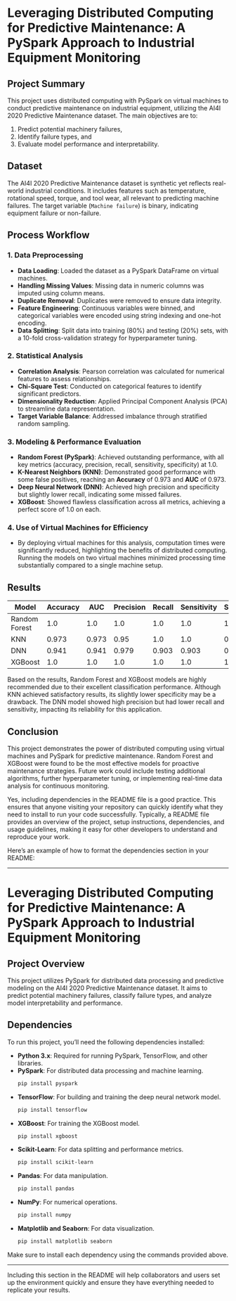 # Leveraging Distributed Computing for Predictive Maintenance: A PySpark Approach to Industrial Equipment Monitoring

## Project Summary
This project uses distributed computing with PySpark on virtual machines to conduct predictive maintenance on industrial equipment, utilizing the AI4I 2020 Predictive Maintenance dataset. The main objectives are to:
1. Predict potential machinery failures,
2. Identify failure types, and
3. Evaluate model performance and interpretability.

## Dataset
The AI4I 2020 Predictive Maintenance dataset is synthetic yet reflects real-world industrial conditions. It includes features such as temperature, rotational speed, torque, and tool wear, all relevant to predicting machine failures. The target variable (`Machine failure`) is binary, indicating equipment failure or non-failure.

## Process Workflow

### 1. Data Preprocessing
   - **Data Loading**: Loaded the dataset as a PySpark DataFrame on virtual machines.
   - **Handling Missing Values**: Missing data in numeric columns was imputed using column means.
   - **Duplicate Removal**: Duplicates were removed to ensure data integrity.
   - **Feature Engineering**: Continuous variables were binned, and categorical variables were encoded using string indexing and one-hot encoding.
   - **Data Splitting**: Split data into training (80%) and testing (20%) sets, with a 10-fold cross-validation strategy for hyperparameter tuning.

### 2. Statistical Analysis
   - **Correlation Analysis**: Pearson correlation was calculated for numerical features to assess relationships.
   - **Chi-Square Test**: Conducted on categorical features to identify significant predictors.
   - **Dimensionality Reduction**: Applied Principal Component Analysis (PCA) to streamline data representation.
   - **Target Variable Balance**: Addressed imbalance through stratified random sampling.

### 3. Modeling & Performance Evaluation
   - **Random Forest (PySpark)**: Achieved outstanding performance, with all key metrics (accuracy, precision, recall, sensitivity, specificity) at 1.0.
   - **K-Nearest Neighbors (KNN)**: Demonstrated good performance with some false positives, reaching an **Accuracy** of 0.973 and **AUC** of 0.973.
   - **Deep Neural Network (DNN)**: Achieved high precision and specificity but slightly lower recall, indicating some missed failures.
   - **XGBoost**: Showed flawless classification across all metrics, achieving a perfect score of 1.0 on each.

### 4. Use of Virtual Machines for Efficiency
   - By deploying virtual machines for this analysis, computation times were significantly reduced, highlighting the benefits of distributed computing. Running the models on two virtual machines minimized processing time substantially compared to a single machine setup.

## Results

| Model           | Accuracy | AUC   | Precision | Recall | Sensitivity | Specificity |
|-----------------|----------|-------|-----------|--------|-------------|-------------|
| Random Forest   | 1.0      | 1.0   | 1.0       | 1.0    | 1.0         | 1.0         |
| KNN             | 0.973    | 0.973 | 0.95      | 1.0    | 1.0         | 0.945       |
| DNN             | 0.941    | 0.941 | 0.979     | 0.903  | 0.903       | 0.98        |
| XGBoost         | 1.0      | 1.0   | 1.0       | 1.0    | 1.0         | 1.0         |

Based on the results, Random Forest and XGBoost models are highly recommended due to their excellent classification performance. Although KNN achieved satisfactory results, its slightly lower specificity may be a drawback. The DNN model showed high precision but had lower recall and sensitivity, impacting its reliability for this application.

## Conclusion
This project demonstrates the power of distributed computing using virtual machines and PySpark for predictive maintenance. Random Forest and XGBoost were found to be the most effective models for proactive maintenance strategies. Future work could include testing additional algorithms, further hyperparameter tuning, or implementing real-time data analysis for continuous monitoring.


Yes, including dependencies in the README file is a good practice. This ensures that anyone visiting your repository can quickly identify what they need to install to run your code successfully. Typically, a README file provides an overview of the project, setup instructions, dependencies, and usage guidelines, making it easy for other developers to understand and reproduce your work.

Here’s an example of how to format the dependencies section in your README:

---

# Leveraging Distributed Computing for Predictive Maintenance: A PySpark Approach to Industrial Equipment Monitoring

## Project Overview
This project utilizes PySpark for distributed data processing and predictive modeling on the AI4I 2020 Predictive Maintenance dataset. It aims to predict potential machinery failures, classify failure types, and analyze model interpretability and performance.

## Dependencies

To run this project, you’ll need the following dependencies installed:

- **Python 3.x**: Required for running PySpark, TensorFlow, and other libraries.
- **PySpark**: For distributed data processing and machine learning.
    ```bash
    pip install pyspark
    ```
- **TensorFlow**: For building and training the deep neural network model.
    ```bash
    pip install tensorflow
    ```
- **XGBoost**: For training the XGBoost model.
    ```bash
    pip install xgboost
    ```
- **Scikit-Learn**: For data splitting and performance metrics.
    ```bash
    pip install scikit-learn
    ```
- **Pandas**: For data manipulation.
    ```bash
    pip install pandas
    ```
- **NumPy**: For numerical operations.
    ```bash
    pip install numpy
    ```
- **Matplotlib and Seaborn**: For data visualization.
    ```bash
    pip install matplotlib seaborn
    ```

Make sure to install each dependency using the commands provided above.

---

Including this section in the README will help collaborators and users set up the environment quickly and ensure they have everything needed to replicate your results.
